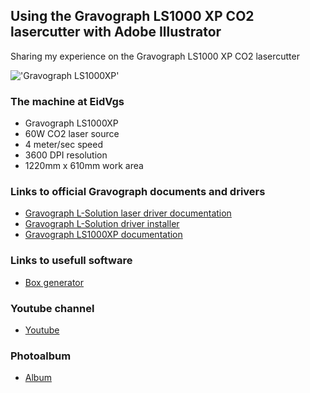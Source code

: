 ## Using the Gravograph LS1000 XP CO2 lasercutter with Adobe Illustrator
Sharing my experience on the Gravograph LS1000 XP CO2 lasercutter

!['Gravograph LS1000XP'](https://static.gravotech.com/var/gravotech/storage/images/gravograph/_international/produits-et-consommables/produits/solutions-laser/gravure-laser-co-grand-format/ls1000xp/397988-6-int-FR/ls1000xp_editorial_main_image.jpg)


### The machine at EidVgs
* Gravograph LS1000XP
* 60W CO2 laser source
* 4 meter/sec speed
* 3600 DPI resolution
* 1220mm x 610mm work area

### Links to official Gravograph documents and drivers
* [Gravograph L-Solution laser driver documentation][1]
* [Gravograph L-Solution driver installer][2]
* [Gravograph LS1000XP documentation][3]

### Links to usefull software
* [Box generator][10]

### Youtube channel
* [Youtube][20]

### Photoalbum
* [Album][30]





[1]:https://www.gravotech.co.jp/mimaki/L-Solution%20laser%20driver.pdf
[2]:https://www.gravotech.co.jp/download_mimaki.php
[3]:https://www.gravograph.com/products-and-consumables/products/laser-solutions/large-format-co-laser-engraving-machine/ls1000xp
[10]:https://www.festi.info/boxes.py/
[20]:https://www.youtube.com/channel/UCbalQbcKA99XwuRVl5Chzbw
[30]:https://photos.app.goo.gl/XnPmDQoEu5akArEb9

